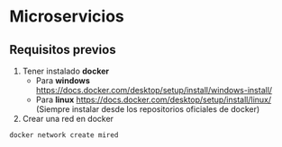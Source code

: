 # Microservicios
## Requisitos previos
1. Tener instalado **docker**
    - Para **windows** https://docs.docker.com/desktop/setup/install/windows-install/
    - Para **linux** https://docs.docker.com/desktop/setup/install/linux/ (Siempre instalar desde los repositorios oficiales de docker)
2. Crear una red en docker

`docker network create mired`
